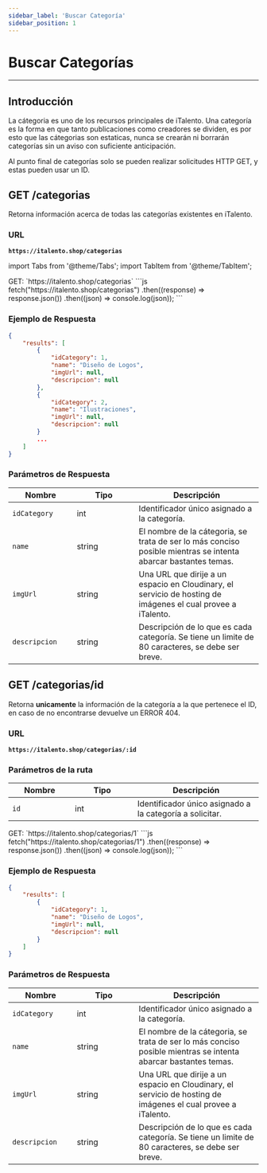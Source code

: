 ```yaml
---
sidebar_label: 'Buscar Categoría'
sidebar_position: 1
---
```


# Buscar Categorías

---

## Introducción

La cátegoria es uno de los recursos principales de iTalento. Una categoría es la forma en que tanto publicaciones como creadores se dividen, es por esto que las cátegorias son estaticas, nunca se crearán ni borrarán categorías sin un aviso con suficiente anticipación.

Al punto final de categorías solo se pueden realizar solicitudes HTTP GET, y estas pueden usar un ID.

## GET /categorias

Retorna información acerca de todas las categorías existentes en iTalento.

### URL

**`https://italento.shop/categorias`**

import Tabs from '@theme/Tabs';
import TabItem from '@theme/TabItem';

<Tabs>
  <TabItem value="postman" label="Postman" default>
    GET:  `https://italento.shop/categorias`
  </TabItem>
  <TabItem value="code" label="JS">
    ```js
fetch("https://italento.shop/categorias")
  .then((response) => response.json())
  .then((json) => console.log(json));
```
  </TabItem>
</Tabs>

### Ejemplo de Respuesta

```json
{
    "results": [
        {
            "idCategory": 1,
            "name": "Diseño de Logos",
            "imgUrl": null,
            "descripcion": null
        },
        {
            "idCategory": 2,
            "name": "Ilustraciones",
            "imgUrl": null,
            "descripcion": null
        }
        ...
    ]
}
```

### Parámetros de Respuesta

<table>
  <thead>
    <tr>
      <th width="20%">Nombre</th>
      <th width="20%">Tipo</th>
      <th width="40%">Descripción</th>
    </tr>
  </thead>
  <tbody>
    <tr>
      <td><code>idCategory</code></td>
      <td>int</td>
      <td>Identificador único asignado a la categoría.</td>
    </tr>
    <tr>
      <td><code>name</code></td>
      <td>string</td>
      <td>El nombre de la cátegoria, se trata de ser lo más conciso posible mientras se intenta abarcar bastantes temas.</td>
    </tr>
    <tr>
      <td><code>imgUrl</code></td>
      <td>string</td>
      <td>Una URL que dirije a un espacio en Cloudinary, el servicio de hosting de imágenes el cual provee a iTalento.</td>
    </tr>
    <tr>
      <td><code>descripcion</code></td>
      <td>string</td>
      <td>Descripción de lo que es cada categoría. Se tiene un limite de 80 caracteres, se debe ser breve.</td>
    </tr>
  </tbody>
</table>

## GET /categorias/id

Retorna **unicamente** la información de la categoría a la que pertenece el ID, en caso de no encontrarse devuelve un ERROR 404.

### URL

**`https://italento.shop/categorias/:id`**

### Parámetros de la ruta

<table>
  <thead>
    <tr>
      <th width="20%">Nombre</th>
      <th width="20%">Tipo</th>
      <th width="40%">Descripción</th>
    </tr>
  </thead>
  <tbody>
    <tr>
      <td><code>id</code></td>
      <td>int</td>
      <td>Identificador único asignado a la categoría a solicitar.</td>
    </tr>
  </tbody>
</table>

<Tabs>
  <TabItem value="postman" label="Postman" default>
    GET:  `https://italento.shop/categorias/1`
  </TabItem>
  <TabItem value="code" label="JS">
    ```js
fetch("https://italento.shop/categorias/1")
  .then((response) => response.json())
  .then((json) => console.log(json));
```
  </TabItem>
</Tabs>

### Ejemplo de Respuesta

```json
{
    "results": [
        {
            "idCategory": 1,
            "name": "Diseño de Logos",
            "imgUrl": null,
            "descripcion": null
        }
    ]
}
```

### Parámetros de Respuesta

<table>
  <thead>
    <tr>
      <th width="20%">Nombre</th>
      <th width="20%">Tipo</th>
      <th width="40%">Descripción</th>
    </tr>
  </thead>
  <tbody>
    <tr>
      <td><code>idCategory</code></td>
      <td>int</td>
      <td>Identificador único asignado a la categoría.</td>
    </tr>
    <tr>
      <td><code>name</code></td>
      <td>string</td>
      <td>El nombre de la cátegoria, se trata de ser lo más conciso posible mientras se intenta abarcar bastantes temas.</td>
    </tr>
    <tr>
      <td><code>imgUrl</code></td>
      <td>string</td>
      <td>Una URL que dirije a un espacio en Cloudinary, el servicio de hosting de imágenes el cual provee a iTalento.</td>
    </tr>
    <tr>
      <td><code>descripcion</code></td>
      <td>string</td>
      <td>Descripción de lo que es cada categoría. Se tiene un limite de 80 caracteres, se debe ser breve.</td>
    </tr>
  </tbody>
</table>

